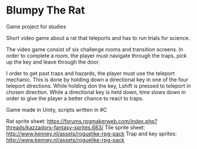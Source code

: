 # Blumpy The Rat
Game project for studies

Short video game about a rat that teleports and has to run trials for science. 

The video game consist of six challenge rooms and transition screens. In order to complete a room, the player must navigate through the traps, pick up the key and leave through the door.

I order to get past traps and hazards, the player must use the teleport mechanic. This is done by holding down a directional key in one of the four teleport directions. While holding don the key, Lshift is pressed to teleport in chosen direction. While a directional key is held down, time slows down in order to give the player a better chance to react to traps.

Game made in Unity, scripts written in #C

Rat sprite sheet: https://forums.rpgmakerweb.com/index.php?threads/kazzadors-fantasy-sprites.683/
Tile sprite sheet: http://www.kenney.nl/assets/roguelike-rpg-pack
Trap and key sprites: http://www.kenney.nl/assets/roguelike-rpg-pack
